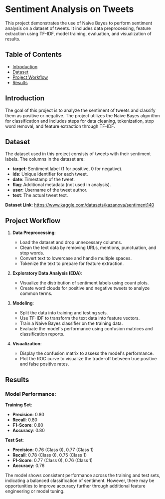 # Sentiment Analysis on Tweets

This project demonstrates the use of Naive Bayes to perform sentiment analysis on a dataset of tweets. It includes data preprocessing, feature extraction using TF-IDF, model training, evaluation, and visualization of results.

## Table of Contents

- [Introduction](#introduction)
- [Dataset](#dataset)
- [Project Workflow](#project-workflow)
- [Results](#results)

## Introduction

The goal of this project is to analyze the sentiment of tweets and classify them as positive or negative. The project utilizes the Naive Bayes algorithm for classification and includes steps for data cleaning, tokenization, stop word removal, and feature extraction through TF-IDF.

## Dataset

The dataset used in this project consists of tweets with their sentiment labels. The columns in the dataset are:

- **target**: Sentiment label (1 for positive, 0 for negative).
- **ids**: Unique identifier for each tweet.
- **date**: Timestamp of the tweet.
- **flag**: Additional metadata (not used in analysis).
- **user**: Username of the tweet author.
- **text**: The actual tweet text.

**Dataset Link**: https://www.kaggle.com/datasets/kazanova/sentiment140

## Project Workflow

1. **Data Preprocessing**:
   - Load the dataset and drop unnecessary columns.
   - Clean the text data by removing URLs, mentions, punctuation, and stop words.
   - Convert text to lowercase and handle multiple spaces.
   - Tokenize the text to prepare for feature extraction.

2. **Exploratory Data Analysis (EDA)**:
   - Visualize the distribution of sentiment labels using count plots.
   - Create word clouds for positive and negative tweets to analyze common terms.

3. **Modeling**:
   - Split the data into training and testing sets.
   - Use TF-IDF to transform the text data into feature vectors.
   - Train a Naive Bayes classifier on the training data.
   - Evaluate the model's performance using confusion matrices and classification reports.

4. **Visualization**:
   - Display the confusion matrix to assess the model's performance.
   - Plot the ROC curve to visualize the trade-off between true positive and false positive rates.

## Results

### Model Performance:

**Training Set**:
- **Precision**: 0.80
- **Recall**: 0.80
- **F1-Score**: 0.80
- **Accuracy**: 0.80

**Test Set**:
- **Precision**: 0.76 (Class 0), 0.77 (Class 1)
- **Recall**: 0.78 (Class 0), 0.75 (Class 1)
- **F1-Score**: 0.77 (Class 0), 0.76 (Class 1)
- **Accuracy**: 0.76

The model shows consistent performance across the training and test sets, indicating a balanced classification of sentiment. However, there may be opportunities to improve accuracy further through additional feature engineering or model tuning.
